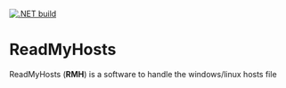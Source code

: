 [![.NET build](https://github.com/MzB-Solutions/ReadMyHosts/actions/workflows/dotnet.yml/badge.svg)](https://github.com/MzB-Solutions/ReadMyHosts/actions/workflows/dotnet.yml)

# ReadMyHosts
ReadMyHosts (**RMH**) is a software to handle the windows/linux hosts file

